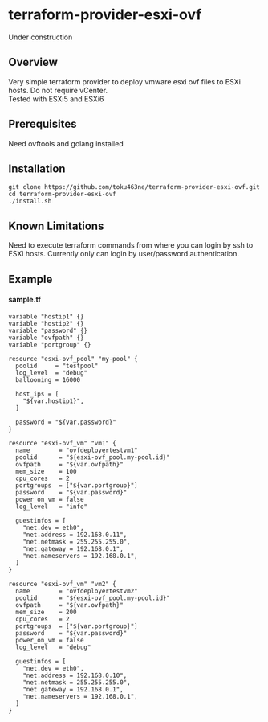 # terraform-provider-esxi-ovf
Under construction  


## Overview
Very simple terraform provider to deploy vmware esxi ovf files to ESXi hosts. 
Do not require vCenter.  
Tested with ESXi5 and ESXi6  


## Prerequisites
Need ovftools and golang installed  


## Installation
    git clone https://github.com/toku463ne/terraform-provider-esxi-ovf.git
    cd terraform-provider-esxi-ovf
    ./install.sh


## Known Limitations
Need to execute terraform commands from where you can login by ssh to ESXi hosts.
Currently only can login by user/password authentication.


## Example
#### sample.tf  
    variable "hostip1" {}
    variable "hostip2" {}
    variable "password" {}
    variable "ovfpath" {}
    variable "portgroup" {}
    
    resource "esxi-ovf_pool" "my-pool" {
      poolid     = "testpool"
      log_level  = "debug"
      ballooning = 16000
    
      host_ips = [
        "${var.hostip1}",
      ]
    
      password = "${var.password}"
    }
    
    resource "esxi-ovf_vm" "vm1" {
      name        = "ovfdeployertestvm1"
      poolid      = "${esxi-ovf_pool.my-pool.id}"
      ovfpath     = "${var.ovfpath}"
      mem_size    = 100
      cpu_cores   = 2
      portgroups  = ["${var.portgroup}"]
      password    = "${var.password}"
      power_on_vm = false
      log_level   = "info"
    
      guestinfos = [
        "net.dev = eth0",
        "net.address = 192.168.0.11",
        "net.netmask = 255.255.255.0",
        "net.gateway = 192.168.0.1",
        "net.nameservers = 192.168.0.1",
      ]
    }
    
    resource "esxi-ovf_vm" "vm2" {
      name        = "ovfdeployertestvm2"
      poolid      = "${esxi-ovf_pool.my-pool.id}"
      ovfpath     = "${var.ovfpath}"
      mem_size    = 200
      cpu_cores   = 2
      portgroups  = ["${var.portgroup}"]
      password    = "${var.password}"
      power_on_vm = false
      log_level   = "debug"
    
      guestinfos = [
        "net.dev = eth0",
        "net.address = 192.168.0.10",
        "net.netmask = 255.255.255.0",
        "net.gateway = 192.168.0.1",
        "net.nameservers = 192.168.0.1",
      ]
    }
